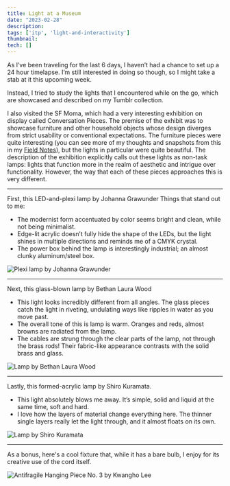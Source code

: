 ```yaml
---
title: Light at a Museum
date: "2023-02-28"
description: 
tags: ['itp', 'light-and-interactivity']
thumbnail:
tech: []
---
```

As I’ve been traveling for the last 6 days, I haven’t had a chance to set up a 24 hour timelapse. I’m still interested in doing so though, so I might take a stab at it this upcoming week. 

Instead, I tried to study the lights that I encountered while on the go, which are showcased and described on my Tumblr collection.  

I also visited the SF Moma, which had a very interesting exhibition on display called Conversation Pieces. The premise of the exhibit was to showcase furniture and other household objects whose design diverges from strict usability or conventional expectations. The furniture pieces were quite interesting (you can see more of my thoughts and snapshots from this in my [Field Notes](https://www.leiac.me/content/2023/2023-02-28_field-notes-moma/)), but the lights in particular were quite beautiful.
The description of the exhibition explicitly calls out these lights as non-task lamps: lights that function more in the realm of aesthetic and intrigue over functionality. However, the way that each of these pieces approaches this is very different. 

---

First, this LED-and-plexi lamp by Johanna Grawunder
Things that stand out to me: 
- The modernist form accentuated by color seems bright and clean, while not being minimalist. 
- Edge-lit acrylic doesn’t fully hide the shape of the LEDs, but the light shines in multiple directions and reminds me of a CMYK crystal.
- The power box behind the lamp is interestingly industrial; an almost clunky aluminum/steel box. 

![Plexi lamp by Johanna Grawunder](./lighting-rig-06.jpg)

---

Next, this glass-blown lamp by Bethan Laura Wood
- This light looks incredibly different from all angles. The glass pieces catch the light in riveting, undulating ways like ripples in water as you move past. 
- The overall tone of this is lamp is warm. Oranges and reds, almost browns are radiated from the lamp. 
- The cables are strung through the clear parts of the lamp, not through the brass rods! Their fabric-like appearance contrasts with the solid brass and glass. 

![Lamp by Bethan Laura Wood](./lighting-rig-07.jpg)

---

Lastly, this formed-acrylic lamp by Shiro Kuramata.
- This light absolutely blows me away. It’s simple, solid and liquid at the same time, soft and hard. 
- I love how the layers of material change everything here. The thinner single layers really let the light through, and it almost floats on its own. 

![Lamp by Shiro Kuramata](./lighting-rig-08.jpg)

---

As a bonus, here's a cool fixture that, while it has a bare bulb, I enjoy for its creative use of the cord itself. 

![Antifragile Hanging Piece No. 3 by Kwangho Lee](./lighting-rig-16.jpg)